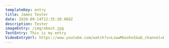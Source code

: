 ```yaml
---
templateKey: entry
title: James Tester
date: 2020-09-14T12:35:20.968Z
description: Tester
imageEntry: /img/about.jpg
TextEntry: This is my entry
VideoEntryUrl: https://www.youtube.com/watch?v=LzwwMGxohnI&ab_channel=BufferFestival
---
```

